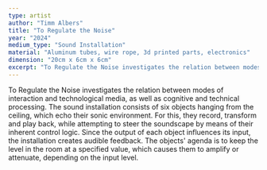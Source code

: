 ```yaml
---
type: artist
author: "Timm Albers"
title: "To Regulate the Noise"
year: "2024"
medium_type: "Sound Installation"
material: "Aluminum tubes, wire rope, 3d printed parts, electronics"
dimension: "20cm x 6cm x 6cm"
excerpt: "To Regulate the Noise investigates the relation between modes of interaction and technological media, as well as cognitive and technical processing. The sound installation consists of six objects hanging from the ceiling, which echo their sonic environment. For this, they record, transform and play back, while attempting to steer the soundscape by means of their inherent control logic..."
---
```

To Regulate the Noise investigates the relation between modes of interaction and technological media, as well as cognitive and technical processing. The sound installation consists of six objects hanging from the ceiling, which echo their sonic environment. For this, they record, transform and play back, while attempting to steer the soundscape by means of their inherent control logic. Since the output of each object influences its input, the installation creates audible feedback. The objects' agenda is to keep the level in the room at a specified value, which causes them to amplify or attenuate, depending on the input level.
